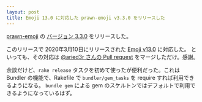 ```yaml
---
layout: post
title: Emoji 13.0 に対応した prawn-emoji v3.3.0 をリリースした
---
```


[prawn-emoji](https://github.com/hidakatsuya/prawn-emoji) の [バージョン 3.3.0](https://github.com/hidakatsuya/prawn-emoji/blob/master/CHANGELOG.md#330) をリリースした。

このリリースで 2020年3月10日にリリースされた [Emoji v13.0](https://unicode.org/emoji/charts-13.0/emoji-released.html) に対応した。
といっても、その対応は [@aried3r さんの Pull request](https://github.com/hidakatsuya/prawn-emoji/pull/33) をマージしただけ。感謝。

余談だけど、`rake release` タスクを初めて使ったが便利だった。これは Bundler の機能で、Rakefile で `bundler/gem_tasks` を require すれば利用できるようになる。
`bundle gem` による gem のスケルトンではデフォルトで利用できるようになっているはず。

